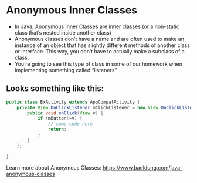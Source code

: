 # Anonymous Inner Classes
- In Java, Anonymous Inner Classes are inner classes (or a non-static class that’s nested inside another class)
- Anonymous classes don’t have a name and are often used to make an instance of an object that has slightly different methods of another class or interface. This way, you don’t have to actually make a subclass of a class.
- You’re going to see this type of class in some of our homework when implementing something called “listeners”

## Looks something like this:
```java
public class ExActivity extends AppCompatActivity {
	private View.OnClickListener mClickListener = new View.OnClickListener() {
		public void onClick(View v) {
			if (mButton!=v) {
				// some code here
				return;
			}
		}
	};
	
}
```

Learn more about Anonymous Classes: https://www.baeldung.com/java-anonymous-classes
